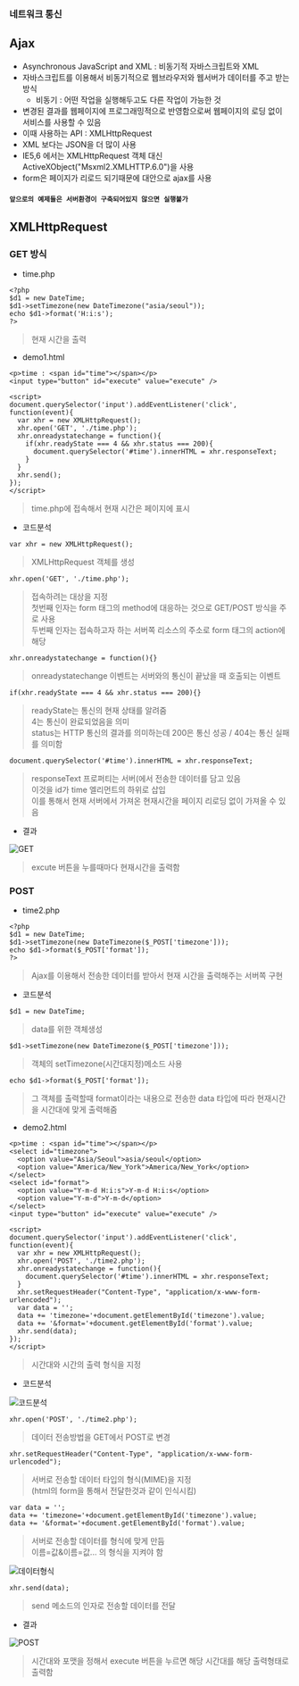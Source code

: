 ### 네트워크 통신
## Ajax
- Asynchronous JavaScript and XML : 비동기적 자바스크립트와 XML
- 자바스크립트를 이용해서 비동기적으로 웹브라우저와 웹서버가 데이터를 주고 받는 방식
  - 비동기 : 어떤 작업을 실행해두고도 다른 작업이 가능한 것
- 변경된 결과를 웹페이지에 프로그래밍적으로 반영함으로써 웹페이지의 로딩 없이 서비스를 사용할 수 있음
- 이때 사용하는 API :  XMLHttpRequest
- XML 보다는 JSON을 더 많이 사용
- IE5,6 에서는 XMLHttpRequest 객체 대신 ActiveXObject("Msxml2.XMLHTTP.6.0")을 사용
- form은 페이지가 리로드 되기때문에 대안으로 ajax를 사용

#### `앞으로의 예제들은 서버환경이 구축되어있지 않으면 실행불가`

## XMLHttpRequest
### GET 방식
- time.php
```
<?php
$d1 = new DateTime;
$d1->setTimezone(new DateTimezone("asia/seoul"));
echo $d1->format('H:i:s');
?>
```
> 현재 시간을 출력

- demo1.html
```
<p>time : <span id="time"></span></p>
<input type="button" id="execute" value="execute" />

<script>
document.querySelector('input').addEventListener('click', function(event){
  var xhr = new XMLHttpRequest();
  xhr.open('GET', './time.php');
  xhr.onreadystatechange = function(){
    if(xhr.readyState === 4 && xhr.status === 200){
      document.querySelector('#time').innerHTML = xhr.responseText;
    }
  }
  xhr.send(); 
}); 
</script>
```
> time.php에 접속해서 현재 시간은 페이지에 표시

- 코드분석
```
var xhr = new XMLHttpRequest();
```
> XMLHttpRequest 객체를 생성
```
xhr.open('GET', './time.php');
```
> 접속하려는 대상을 지정<br/>첫번째 인자는 form 태그의 method에 대응하는 것으로 GET/POST 방식을 주로 사용<br/>두번째 인자는 접속하고자 하는 서버쪽 리소스의 주소로 form 태그의 action에 해당
```
xhr.onreadystatechange = function(){}
```
> onreadystatechange 이벤트는 서버와의 통신이 끝났을 때 호출되는 이벤트
```
if(xhr.readyState === 4 && xhr.status === 200){}
```
> readyState는 통신의 현재 상태를 알려줌<br/>4는 통신이 완료되었음을 의미<br/> status는 HTTP 통신의 결과를 의미하는데 200은 통신 성공 \/ 404는 통신 실패를 의미함
```
document.querySelector('#time').innerHTML = xhr.responseText;
```
> responseText 프로퍼티는 서버(에서 전송한 데이터를 담고 있음<br/>이것을 id가 time 엘리먼트의 하위로 삽입<br/>이를 통해서 현재 서버에서 가져온 현재시간을 페이지 리로딩 없이 가져올 수 있음

- 결과

![GET](images/jsw26.png)

> excute 버튼을 누를때마다 현재시간을 출력함


### POST
- time2.php
```
<?php
$d1 = new DateTime;
$d1->setTimezone(new DateTimezone($_POST['timezone']));
echo $d1->format($_POST['format']);
?>
```
> Ajax를 이용해서 전송한 데이터를 받아서 현재 시간을 출력해주는 서버쪽 구현

- 코드분석
```
$d1 = new DateTime;
```
> data를 위한 객체생성
```
$d1->setTimezone(new DateTimezone($_POST['timezone']));
```
> 객체의 setTimezone(시간대지정)메소드 사용
```
echo $d1->format($_POST['format']);
```
> 그 객체를 출력할때 format이라는 내용으로 전송한 data 타입에 따라 현재시간을 시간대에 맞게 출력해줌

- demo2.html
```
<p>time : <span id="time"></span></p>
<select id="timezone">
  <option value="Asia/Seoul">asia/seoul</option>
  <option value="America/New_York">America/New_York</option>
</select>
<select id="format">
  <option value="Y-m-d H:i:s">Y-m-d H:i:s</option>
  <option value="Y-m-d">Y-m-d</option>
</select>
<input type="button" id="execute" value="execute" />

<script>
document.querySelector('input').addEventListener('click', function(event){
  var xhr = new XMLHttpRequest();
  xhr.open('POST', './time2.php');
  xhr.onreadystatechange = function(){
    document.querySelector('#time').innerHTML = xhr.responseText;
  }
  xhr.setRequestHeader("Content-Type", "application/x-www-form-urlencoded");
  var data = '';
  data += 'timezone='+document.getElementById('timezone').value;
  data += '&format='+document.getElementById('format').value;
  xhr.send(data); 
});
</script> 
```
> 시간대와 시간의 출력 형식을 지정

- 코드분석

![코드분석](images/jsw27.png)

```
xhr.open('POST', './time2.php');
```
> 데이터 전송방법을 GET에서 POST로 변경

```
xhr.setRequestHeader("Content-Type", "application/x-www-form-urlencoded");
```
> 서버로 전송할 데이터 타입의 형식(MIME)을 지정<br/>(html의 form을 통해서 전달한것과 같이 인식시킴)

```
var data = '';
data += 'timezone='+document.getElementById('timezone').value;
data += '&format='+document.getElementById('format').value;
```
> 서버로 전송할 데이터를 형식에 맞게 만듬<br/>이름=값&이름=값... 의 형식을 지켜야 함

![데이터형식](images/jsw28.png)

```
xhr.send(data); 
```
> send 메소드의 인자로 전송할 데이터를 전달

- 결과

![POST](images/jsw29.png)

> 시간대와 포맷을 정해서 execute 버튼을 누르면 해당 시간대를 해당 출력형태로 출력함
